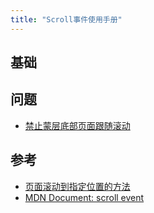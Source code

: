 ```yaml
---
title: "Scroll事件使用手册"
---
```

## 基础

## 问题

- [禁止蒙层底部页面跟随滚动](https://segmentfault.com/a/1190000012313337)

## 参考

- [页面滚动到指定位置的方法](https://juejin.cn/post/7002227333776015367)
- [MDN Document: scroll event](https://developer.mozilla.org/zh-CN/docs/Web/API/Document/scroll_event)